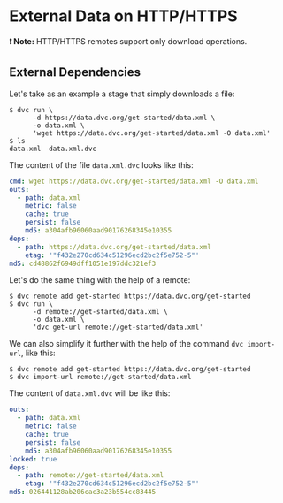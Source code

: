 # External Data on HTTP/HTTPS

**❗ Note:** HTTP/HTTPS remotes support only download operations.

## External Dependencies

Let's take as an example a stage that simply downloads a file:

```dvc
$ dvc run \
      -d https://data.dvc.org/get-started/data.xml \
      -o data.xml \
      'wget https://data.dvc.org/get-started/data.xml -O data.xml'
$ ls
data.xml  data.xml.dvc
```

The content of the file `data.xml.dvc` looks like this:

```yaml
cmd: wget https://data.dvc.org/get-started/data.xml -O data.xml
outs:
  - path: data.xml
    metric: false
    cache: true
    persist: false
    md5: a304afb96060aad90176268345e10355
deps:
  - path: https://data.dvc.org/get-started/data.xml
    etag: '"f432e270cd634c51296ecd2bc2f5e752-5"'
md5: cd48862f6949dff1051e197ddc321ef3
```

Let's do the same thing with the help of a remote:

```dvc
$ dvc remote add get-started https://data.dvc.org/get-started
$ dvc run \
      -d remote://get-started/data.xml \
      -o data.xml \
      'dvc get-url remote://get-started/data.xml'
```

We can also simplify it further with the help of the command `dvc import-url`,
like this:

```dvc
$ dvc remote add get-started https://data.dvc.org/get-started
$ dvc import-url remote://get-started/data.xml
```

The content of `data.xml.dvc` will be like this:

```yaml
outs:
  - path: data.xml
    metric: false
    cache: true
    persist: false
    md5: a304afb96060aad90176268345e10355
locked: true
deps:
  - path: remote://get-started/data.xml
    etag: '"f432e270cd634c51296ecd2bc2f5e752-5"'
md5: 026441128ab206cac3a23b554cc83445
```
